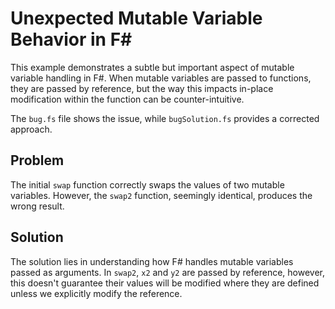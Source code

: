 # Unexpected Mutable Variable Behavior in F#

This example demonstrates a subtle but important aspect of mutable variable handling in F#. When mutable variables are passed to functions, they are passed by reference, but the way this impacts in-place modification within the function can be counter-intuitive.

The `bug.fs` file shows the issue, while `bugSolution.fs` provides a corrected approach.

## Problem

The initial `swap` function correctly swaps the values of two mutable variables.  However, the `swap2` function, seemingly identical, produces the wrong result.

## Solution

The solution lies in understanding how F# handles mutable variables passed as arguments.  In `swap2`, `x2` and `y2` are passed by reference, however, this doesn't guarantee their values will be modified where they are defined unless we explicitly modify the reference.